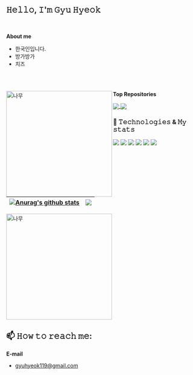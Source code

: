 ## 𝙷𝚎𝚕𝚕𝚘, 𝙸'𝚖 𝙶𝚢𝚞 𝙷𝚢𝚎𝚘𝚔
<br>

**About me**

- 한국인입니다. 
- 방가방가
- 치즈
<br>
<br>

**Top Repositories**
 <img align="left" src="https://github.com/gyuhyeok0/gyuhyeok0/assets/153148788/9b1ff151-9d35-4161-a336-b8e45f611964" alt="나무" style="width: 280px; height: auto; ">

<a href="https://github.com/gyuhyeok0/react_project">
  <img align="center" src="https://github-readme-stats.vercel.app/api/pin/?username=gyuhyeok0&repo=react_project&theme=buefy" />
</a>
<a href="https://github.com/alskdteam/Organic_groupware">
  <img align="center" src="https://github-readme-stats.vercel.app/api/pin/?username=alskdteam&repo=Organic_groupware&theme=buefy" />
</a>

<br>

### 🌱 𝚃𝚎𝚌𝚑𝚗𝚘𝚕𝚘𝚐𝚒𝚎𝚜 & 𝙼𝚢 𝚜𝚝𝚊𝚝𝚜
![](https://img.shields.io/badge/Editor-IntelliJ_IDEA-informational?style=flat&logo=intellij-idea&logoColor=white&color=2bbc8a)
![](https://img.shields.io/badge/Code-JavaScript-informational?style=flat&logo=javascript&logoColor=white&color=2bbc8a)
![](https://img.shields.io/badge/Tools-MySQL-informational?style=flat&logo=MySQL&logoColor=white&color=2bbc8a)
![](https://img.shields.io/badge/Tools-React-informational?style=flat&logo=React&logoColor=white&color=2bbc8a)
![](https://img.shields.io/badge/Tools-Gradle-informational?style=flat&logo=Gradle&logoColor=white&color=2bbc8a)
![](https://img.shields.io/badge/Tools-SpringBoot-informational?style=flat&logo=SpringBoot&logoColor=white&color=2bbc8a)

| <a href="https://github.com/anuraghazra/github-readme-stats"><img align="center" src="https://github-readme-stats.vercel.app/api?username=GyuHyeok0&show_icons=true&count_private=true&include_all_commits=true&theme=buefy&hide_border=true&title_color=06A66C" alt="Anurag's github stats" /></a> | <a href="https://github.com/anuraghazra/github-readme-stats"><img align="center" src="https://github-readme-stats.vercel.app/api/top-langs/?username=GyuHyeok0&layout=compact&theme=buefy&hide_border=true&title_color=06A66C" /></a> |
| ------------- | ------------- |

<img src="https://github.com/gyuhyeok0/gyuhyeok0/assets/153148788/47bd932e-4a9e-4a2f-8e4a-480479d675bd" alt="나무" style="width: 280px; height: auto; ">

## 📫 𝙷𝚘𝚠 𝚝𝚘 𝚛𝚎𝚊𝚌𝚑 𝚖𝚎:

**E-mail** 
- gyuhyeok119@gmail.com
